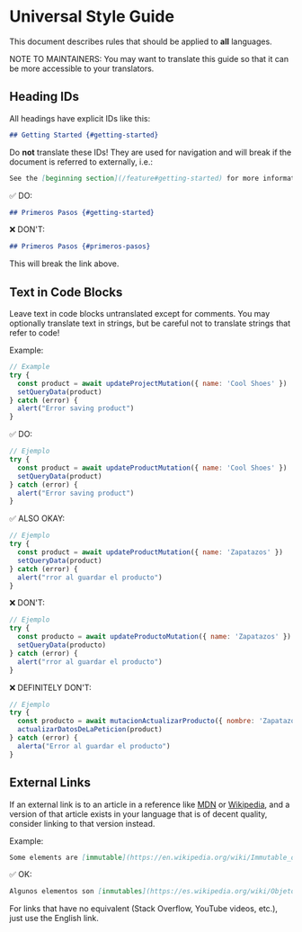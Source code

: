 # Universal Style Guide

This document describes rules that should be applied to **all** languages.

NOTE TO MAINTAINERS: You may want to translate this guide so that it can be more accessible to your translators.

## Heading IDs

All headings have explicit IDs like this:

```md
## Getting Started {#getting-started}
```

Do **not** translate these IDs! They are used for navigation and will break if the document is referred to externally, i.e.:

```md
See the [beginning section](/feature#getting-started) for more information.
```

✅ DO:

```md
## Primeros Pasos {#getting-started}
```

❌ DON'T:

```md
## Primeros Pasos {#primeros-pasos}
```

This will break the link above.

## Text in Code Blocks

Leave text in code blocks untranslated except for comments. You may optionally translate text in strings, but be careful not to translate strings that refer to code!

Example:
```js
// Example
try {
  const product = await updateProjectMutation({ name: 'Cool Shoes' })
  setQueryData(product)
} catch (error) {
  alert("Error saving product")
}
```

✅ DO:

```js
// Ejemplo
try {
  const product = await updateProductMutation({ name: 'Cool Shoes' })
  setQueryData(product)
} catch (error) {
  alert("Error saving product")
}
```

✅ ALSO OKAY:

```js
// Ejemplo
try {
  const product = await updateProductMutation({ name: 'Zapatazos' })
  setQueryData(product)
} catch (error) {
  alert("rror al guardar el producto")
}
```

❌ DON'T:

```js
// Ejemplo
try {
  const producto = await updateProductoMutation({ name: 'Zapatazos' })
  setQueryData(producto)
} catch (error) {
  alert("rror al guardar el producto")
}
```

❌ DEFINITELY DON'T:

```js
// Ejemplo
try {
  const producto = await mutacionActualizarProducto({ nombre: 'Zapatazos' })
  actualizarDatosDeLaPeticion(product)
} catch (error) {
  alerta("Error al guardar el producto")
}
```

## External Links

If an external link is to an article in a reference like [MDN] or [Wikipedia], and a version of that article exists in your language that is of decent quality, consider linking to that version instead.

[MDN]: https://developer.mozilla.org/en-US/
[Wikipedia]: https://en.wikipedia.org/wiki/Main_Page

Example:

```md
Some elements are [immutable](https://en.wikipedia.org/wiki/Immutable_object).
```

✅ OK:

```md
Algunos elementos son [inmutables](https://es.wikipedia.org/wiki/Objeto_inmutable).
```

For links that have no equivalent (Stack Overflow, YouTube videos, etc.), just use the English link.